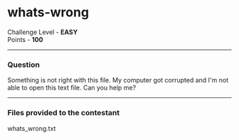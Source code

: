 # whats-wrong

Challenge Level - __EASY__  
Points - __100__

---
### Question
Something is not right with this file. My computer got corrupted and I'm not able to open this text file. Can you help me?

---
### Files provided to the contestant
whats_wrong.txt


